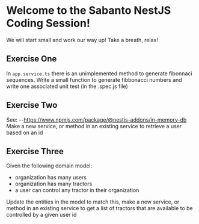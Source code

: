 # Welcome to the Sabanto NestJS Coding Session!

We will start small and work our way up! Take a breath, relax!

## Exercise One

In `app.service.ts` there is an unimplemented method to generate fibonnaci sequences. Write a small function to generate fibbonacci numbers and write one associated unit test (in the .spec.js file)

## Exercise Two

See:
--https://www.npmjs.com/package/@nestjs-addons/in-memory-db
Make a new service, or method in an existing service to retrieve a user based on an id

## Exercise Three

Given the following domain model:

- organization has many users
- organization has many tractors
- a user can control any tractor in their organization

Update the entities in the model to match this, make a new service, or method in an existing service to get a list of tractors that are available to be controlled by a given user id
